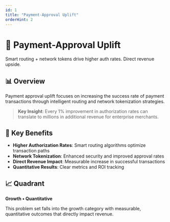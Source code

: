 ```yaml
---
id: 1
title: "Payment-Approval Uplift"
orderHint: 2
---
```


# 🚀 Payment-Approval Uplift

Smart routing + network tokens drive higher auth rates. Direct revenue upside.

## 📊 Overview

Payment approval uplift focuses on increasing the success rate of payment transactions through intelligent routing and network tokenization strategies.

> **Key Insight**: Every 1% improvement in authorization rates can translate to millions in additional revenue for enterprise merchants.

## 🎯 Key Benefits

- **Higher Authorization Rates**: Smart routing algorithms optimize transaction paths
- **Network Tokenization**: Enhanced security and improved approval rates  
- **Direct Revenue Impact**: Measurable increase in successful transactions
- **Quantitative Results**: Clear metrics and ROI tracking

## 📈 Quadrant

**Growth • Quantitative**

This problem set falls into the growth category with measurable, quantitative outcomes that directly impact revenue.
